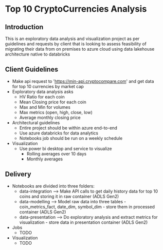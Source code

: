 # Top 10 CryptoCurrencies Analysis

## Introduction 
This is an exploratory data analysis and visualization project as per guidelines and requests by client that is looking to assess feasibility of migrating their data from on premises to azure cloud using data lakehouse architecture native to databricks

## Client Guidelines
- Make api request to 'https://min-api.cryptocompare.com' and get data for top 10 currencies by market cap
- Exploratory data analysis asks
    - HV Ratio for each coin
    - Mean Closing price for each coin 
    - Max and Min for volumes
    - Max metrics (open, high, close, low)
    - Average monthly closing price
- Architectural guidelines
    - Entire project should be within azure end-to-end
    - Use azure databricks for data analytics
    - Notebooks job should be run on a weekly schedule
- Visualization
    - Use power bi desktop and service to visualize 
        - Rolling averages over 10 days 
        - Monthly averages 

## Delivery
- Notebooks are divided into three folders:
    - data-integration --> Make API calls to get daily history data for top 10 coins and storing it in raw container (ADLS Gen2)
    - data-modelling --> Model raw data into three tables - coin_metrics_fact, date_dim, symbol_dim - store them in processed container (ADLS Gen2)
    - data-presentation --> Do exploratory analysis and extract metrics for visualization - store data in presentation container (ADLS Gen2)
- Jobs
    - TODO
- Visualization
    - TODO

